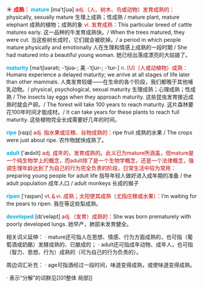☀ <font color="red">**成熟：**</font>
<font color="sky blue">**mature**</font> [mə'tʃʊə] 
<font color="#c00000">adj.（人、树木、鸟或动物）发育成熟的：</font>physically, sexually mature 生理上成熟；性成熟 / mature plant, mature elephant 成熟的植物；成熟的象 <font color="#c00000">vi. 发育成熟：</font>This particular breed of cattle matures early. 这一品种的牛发育成熟快。/ When the trees matured, they were cut. 当这些树长成时，它们就会被砍掉。/ a period in which people mature physically and emotionally 人在生理和情感上成熟的一段时期 / She had matured into a beautiful young woman. 她已经出落成漂亮的大姑娘了。
           
<font color="sky blue">**maturity**</font> [məˈtʃʊərəti; -ˈtjʊə-; 美 -ˈtʃʊr-; -ˈtʊr-]
<font color="#c00000">n. [U]（人或动植物）成熟：</font>Humans experience a delayed maturity; we arrive at all stages of life later than other mammals. 人类发育较缓——在生命的各个阶段，我们都晚于其他哺乳动物。/ physical, psychological, sexual maturity 生理成熟；心理成熟；性成熟 / The insects lay eggs when they approach maturity. 这些昆虫发育接近成熟时就会产卵。/ The forest will take 100 years to reach maturity. 这片森林要花100年时间才能成材。/ It can take years for these plants to reach full maturity. 这些植物完全长成需要好几年的时间。

<font color="sky blue">**ripe**</font> [raɪp] 
<font color="#c00000">adj. 指水果或庄稼、谷物成熟的：</font>ripe fruit 成熟的水果 / The crops were just about ripe. 农作物就快成熟了。

<font color="sky blue">**adult**</font> ['ædʌlt] 
<font color="#c00000">adj. 成年的，发育成熟的。此义已为mature所涵盖，但mature是一个纯生物学上的概念，而adult除了是一个生物学概念，还是一个法律概念，强调生理年龄达到了为自己的行为完全负责的阶段，日常生活中较为常用：</font>preparing young people for adult life 指导年轻人做好进入成年期的准备 / the adult population 成年人口 / adult monkeys 长成的猴子

<font color="sky blue">**ripen**</font> ['raɪpən] 
<font color="#c00000">vt.＆vi. 成熟；太阳使其成熟（尤指庄稼或水果）：</font>I’m waiting for the pears to ripen. 我在等这些梨成熟。
           
<font color="sky blue">**developed**</font> [dɪˈveləpt]
<font color="#c00000">adj.（发育）成熟的：</font>She was born prematurely with poorly developed lungs. 她早产，肺部未发育健全。

相关词义延伸：
· mature还可指人在思想、情感、行为方面成熟的，也可指（葡萄酒或奶酪）发酵成熟的、已酿成的；
· adult还可指成年动物、成年人，也可指（智力、思想、行为）成熟的（可为自己的行为负责的）。

周边词汇补充：
· age可指酒经过一段时间，味道变得成熟，或使味道变得成熟。

· 表示“分解”的词群见[[01整体 局部]]
